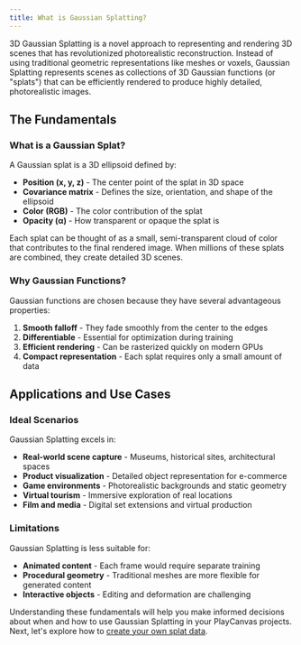 ```yaml
---
title: What is Gaussian Splatting?
---
```


3D Gaussian Splatting is a novel approach to representing and rendering 3D scenes that has revolutionized photorealistic reconstruction. Instead of using traditional geometric representations like meshes or voxels, Gaussian Splatting represents scenes as collections of 3D Gaussian functions (or "splats") that can be efficiently rendered to produce highly detailed, photorealistic images.

## The Fundamentals

### What is a Gaussian Splat?

A Gaussian splat is a 3D ellipsoid defined by:

- **Position (x, y, z)** - The center point of the splat in 3D space
- **Covariance matrix** - Defines the size, orientation, and shape of the ellipsoid
- **Color (RGB)** - The color contribution of the splat
- **Opacity (α)** - How transparent or opaque the splat is

Each splat can be thought of as a small, semi-transparent cloud of color that contributes to the final rendered image. When millions of these splats are combined, they create detailed 3D scenes.

### Why Gaussian Functions?

Gaussian functions are chosen because they have several advantageous properties:

1. **Smooth falloff** - They fade smoothly from the center to the edges
2. **Differentiable** - Essential for optimization during training
3. **Efficient rendering** - Can be rasterized quickly on modern GPUs
4. **Compact representation** - Each splat requires only a small amount of data

## Applications and Use Cases

### Ideal Scenarios

Gaussian Splatting excels in:

- **Real-world scene capture** - Museums, historical sites, architectural spaces
- **Product visualization** - Detailed object representation for e-commerce
- **Game environments** - Photorealistic backgrounds and static geometry
- **Virtual tourism** - Immersive exploration of real locations
- **Film and media** - Digital set extensions and virtual production

### Limitations

Gaussian Splatting is less suitable for:

- **Animated content** - Each frame would require separate training
- **Procedural geometry** - Traditional meshes are more flexible for generated content
- **Interactive objects** - Editing and deformation are challenging

Understanding these fundamentals will help you make informed decisions about when and how to use Gaussian Splatting in your PlayCanvas projects. Next, let's explore how to [create your own splat data](creating/index.md).
